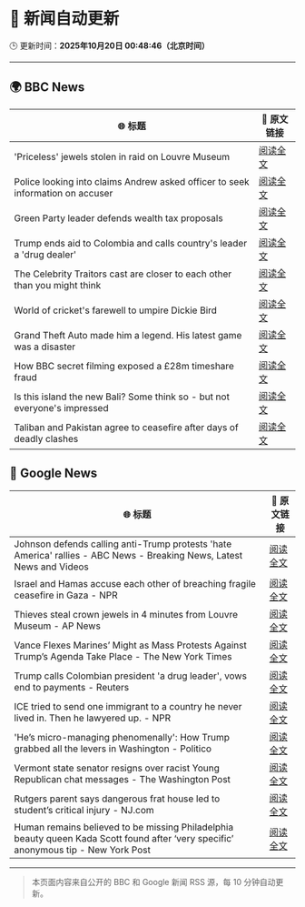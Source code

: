 # 🧠 新闻自动更新

🕒 更新时间：**2025年10月20日 00:48:46（北京时间）**

---

## 🌍 BBC News

| 🌐 标题 | 🔗 原文链接 |
|--------|-------------|
| 'Priceless' jewels stolen in raid on Louvre Museum | [阅读全文](https://www.bbc.com/news/articles/c78z53v43g1o?at_medium=RSS&at_campaign=rss) |
| Police looking into claims Andrew asked officer to seek information on accuser | [阅读全文](https://www.bbc.com/news/articles/c3970mxwz9vo?at_medium=RSS&at_campaign=rss) |
| Green Party leader defends wealth tax proposals | [阅读全文](https://www.bbc.com/news/articles/cly2nyz3ed2o?at_medium=RSS&at_campaign=rss) |
| Trump ends aid to Colombia and calls country's leader a 'drug dealer' | [阅读全文](https://www.bbc.com/news/articles/cn8xg1jve73o?at_medium=RSS&at_campaign=rss) |
| The Celebrity Traitors cast are closer to each other than you might think | [阅读全文](https://www.bbc.com/news/articles/cj3z5yj4l60o?at_medium=RSS&at_campaign=rss) |
| World of cricket's farewell to umpire Dickie Bird | [阅读全文](https://www.bbc.com/news/articles/c7816gyny22o?at_medium=RSS&at_campaign=rss) |
| Grand Theft Auto made him a legend. His latest game was a disaster | [阅读全文](https://www.bbc.com/news/articles/c4gzn34gwvwo?at_medium=RSS&at_campaign=rss) |
| How BBC secret filming exposed a £28m timeshare fraud | [阅读全文](https://www.bbc.com/news/articles/c33pelk6pmlo?at_medium=RSS&at_campaign=rss) |
| Is this island the new Bali? Some think so - but not everyone's impressed | [阅读全文](https://www.bbc.com/news/articles/c5yp87ppk7eo?at_medium=RSS&at_campaign=rss) |
| Taliban and Pakistan agree to ceasefire after days of deadly clashes | [阅读全文](https://www.bbc.com/news/articles/cze6nzpl74do?at_medium=RSS&at_campaign=rss) |

## 📰 Google News

| 🌐 标题 | 🔗 原文链接 |
|--------|-------------|
| Johnson defends calling anti-Trump protests 'hate America' rallies - ABC News - Breaking News, Latest News and Videos | [阅读全文](https://news.google.com/rss/articles/CBMiqwFBVV95cUxPU25HVDl2THlfMjJxMnlMX3hNTjg1VzEycnZUTVFNWWFJWXBRLV9yZHhwOTlOdlU4NkM4NUw0Ml9SenJJMVZEc29DUXJGM0dMdWd3eXEyRjdlS0JWQzBRYzRUN3RLVmg0NVVIeTdoTE5hZzJpQU9Tdmo5dEVoMU4wMVd3TmRLOHNlTnltd2llcE85MUxBZ3dYdnRvUWdMaWlEWS1RdXE0N2ZOVknSAbABQVVfeXFMT21FOHdfWnFhRkJUOEZTQXV6SlhiNXYwYUpWTG5pMVhwSU9oMUhHbTVrTFZ3a0xpR3NCZXl3Ty0zREhkaW4xZjNua1M1S3FHQjluQ1ZhUXZVOUM0dnlqb1lSUUlrOEdfY0NYMktiSWJubWlxNm1ZT2xEc2U5X0lZY2xhVjlhMTAxbVltZVpZcU4yTVFESUY1ZG45N2hRRnNPdzlDSUVSdE94WFl0RlZuMVI?oc=5) |
| Israel and Hamas accuse each other of breaching fragile ceasefire in Gaza - NPR | [阅读全文](https://news.google.com/rss/articles/CBMiugFBVV95cUxOdGdSeG1PcHdXelNfX2tmd2IyemozSFJCNWdxNHNDRXFucGtRdkVwaFM2X1JuUXNYeFZZX1RQSXBtbkJBWldOSVZudV9rdGFaMmVZUmd4bXlzeU9tam9yVmVPQzdGa0FFTDU0U2RiR2hfRU1La0x4ZE5NajNDcXgwbFQ3LXExWHVrb2MwQlJuVjNyOUl2a0xBVDlxVlFoZTE5NEtBbTR3UjZIbDNRb0RGd29JSmFYUG1Jd2c?oc=5) |
| Thieves steal crown jewels in 4 minutes from Louvre Museum - AP News | [阅读全文](https://news.google.com/rss/articles/CBMikgFBVV95cUxPSG84WWREdXNyWXNGMGExaDNqMHlvSnpxMzhPX1hWZEZmMVpBQXNNUzNFbVhMU0dvOHBCNXd1STlYR2dNV1pkN0Y0VXZ0WF9sQXp3ZGc0Y050ZDlVd3ZZUi1XclYwNWRTX1N3YldWUTFzNzZLdk11cGFKRUZPV3BPZVVEQmhjVXdTSjZLYWQ3ejE2dw?oc=5) |
| Vance Flexes Marines’ Might as Mass Protests Against Trump’s Agenda Take Place - The New York Times | [阅读全文](https://news.google.com/rss/articles/CBMijgFBVV95cUxPS3EwWkE0cWxucjhFTktFY1lZYkhJRTR2RWhMLV9ESzJkX1E5UkRKUko0aXkxWEtkdUpYNldPamVnbS1qUExLRUpGZGxHc2k3bzh6U1kxaVJOS0FXczdnaHdIZC1fYUlLSWpxRDV1OV92M3BydmxKeXJ5bEFiZXV1WFhvR1lIcHdjTlFna3lB?oc=5) |
| Trump calls Colombian president 'a drug leader', vows end to payments - Reuters | [阅读全文](https://news.google.com/rss/articles/CBMitAFBVV95cUxNdkdxaEhGVnNFY3JUbU9UVW5UYU12Y0loM09xdkF1SkdYTnoza2t2d2VRZ2dzNV9DWm00VGo1M3VoYk1GVWItZzk4WEl2TXBtMGExR0VNdmJXU1ZHa3BaOVlsLVBiOXVqcTdDUVZIV01CenQ4dDlDUWk3eDlqR1c0cHBfRVBLYThHZGk5U2c3aV9WZ2k0ZHR0TlRXRlZocXI1M1kxODZTeVdJLU0tNUE5UVpmNHg?oc=5) |
| ICE tried to send one immigrant to a country he never lived in. Then he lawyered up. - NPR | [阅读全文](https://news.google.com/rss/articles/CBMihgFBVV95cUxNd3JybkJGdGpQSDAwX3g3Wm1yUzBZZTBZVjRJMHBGMi01R1RyMFAyUjlyejVraDRlTWtUT1ZfNHB4eWJyaFQ1cmwtdVNvQnBLRGx6ZlJlMDVVSjFHc0c4b0p5aVVFbGotYXUxRGhlcDlLT0dEODFkZnV5dzlPLU4zdjk4Sk5KQQ?oc=5) |
| 'He’s micro-managing phenomenally': How Trump grabbed all the levers in Washington - Politico | [阅读全文](https://news.google.com/rss/articles/CBMihwFBVV95cUxQWlBNd0N0aFpKenY4OVIzYm13QWhJa05Ucm9TMi1rNElPRG9GMlFzNHlMOVhUVnRUUk5fQUxVLThPQ3U4SnBYUngwM0xRa3hvZlNQTGRCWG83R0lLRlNHel9WS1Bhb1RXR1VOWEZHS0U1dHY5emRPcldHZlluNHZTbG9yVFNnMms?oc=5) |
| Vermont state senator resigns over racist Young Republican chat messages - The Washington Post | [阅读全文](https://news.google.com/rss/articles/CBMingFBVV95cUxQY21BV0txRzhuY2RDX0h2OUVOaS1ZTlpUMk9qNVh1bkRsT1dWaENwU3B5XzNnN1d5YzhDTUQ1Q3JaMFdKV1pEOUdZUElGaVdZbFFxMl96czdzYi1RQW9WbWR4eWg3R2hEaDF5blA2UmlKdjFxYW81Q3R0VDNDS01NQ2tGRWlOaV9OLWFaLXgtM2VjTnp3cG5NTFFmZWZ4dw?oc=5) |
| Rutgers parent says dangerous frat house led to student’s critical injury - NJ.com | [阅读全文](https://news.google.com/rss/articles/CBMisgFBVV95cUxNU2t0WlA1VmNnZ2xCLTU2d2c5ejlqUl9IajdwSVFNYkhSYWQ4LVdQVlVLZERPUFRMcm80bTRvczNmbDEya3VqZzR6YmZqR3dXX1VUTkZhemVtLTVKS0JjWnVGbHFlZl9tZzBfT01Fc2QwX05LYlhUdVVxMUwxeVBhY0J0dVh1RnluODFjbUozeTFIOE9rQXUwMjVILVMwaXpCUlpjbGplNjBxQmN1NVloa1dB?oc=5) |
| Human remains believed to be missing Philadelphia beauty queen Kada Scott found after ‘very specific’ anonymous tip - New York Post | [阅读全文](https://news.google.com/rss/articles/CBMi4wFBVV95cUxNNnNaSkVhMDFZZWFSek96NDhURXBwX2JDTXZLNjhXVzNEV05ObkdmeFJiU2J6Q2FDa1VPNzA5MU1vdTRERXQ1TXUtMVpfUFJPaW0xUER2SVRHNFMzV0VmQm84eEJObGdqN3d6MlpiUTQ0NWFvR3VxNmFJREJrdkktSkZpWXpOQV9ZZGFmYW9wZERfMk9UVjUySU5FTkRqVnlSTjJpNGpaMG9WX0l0ZTdfSE1zSFRndlpWTngtdzJFbE96MTVuMHJ5cUI5WXo4dXlaRzRSamUzazFUN2dQLVNHUlZVYw?oc=5) |

---
> 本页面内容来自公开的 BBC 和 Google 新闻 RSS 源，每 10 分钟自动更新。